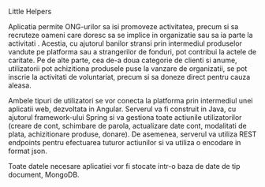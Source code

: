 Little Helpers

Aplicatia permite ONG-urilor sa isi promoveze activitatea, precum si sa recruteze oameni care doresc sa se implice in organizatie sau sa ia parte la activitati . Acestia, cu ajutorul banilor stransi prin intermediul produselor vandute pe platforma sau a strangerilor de fonduri, pot contribui la actele de caritate. Pe de alte parte, cea de-a doua categorie de clienti si anume, utilizatorii pot achizitiona produsele puse la vanzare de organizatii, se pot inscrie la activitati de voluntariat, precum si sa doneze direct pentru cauza aleasa.

Ambele tipuri de utilizatori se vor conecta la platforma prin intermediul unei aplicatii web, dezvoltata in Angular. Serverul va fi construit in Java, cu ajutorul framework-ului Spring si va gestiona toate actiunile utilizatorilor (creare de cont, schimbare de parola, actualizare date cont, modalitati de plata, achizitionare produse, donare). De asemenea, serverul va utiliza REST endpoints pentru efectuarea tuturor actiunilor si va utiliza o encodare in format json.

Toate datele necesare aplicatiei vor fi stocate intr-o baza de date de tip document, MongoDB.
